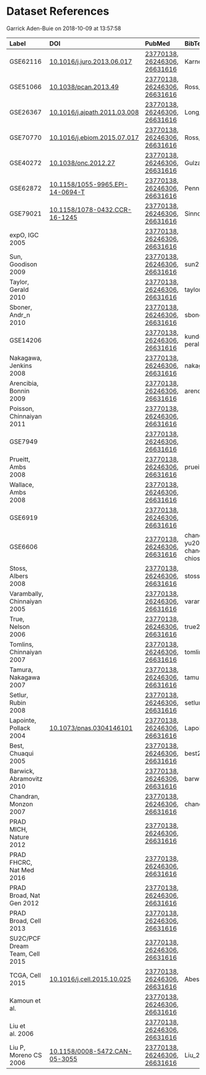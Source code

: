 Dataset References
================
Garrick Aden-Buie
on 2018-10-09 at 13:57:58

| Label                          | DOI                                                                                | PubMed                                                                                                                                                                       | BibTeX Citation Key                                                          |
| :----------------------------- | :--------------------------------------------------------------------------------- | :--------------------------------------------------------------------------------------------------------------------------------------------------------------------------- | :--------------------------------------------------------------------------- |
| GSE62116                       | [10.1016/j.juro.2013.06.017](https://doi.org/10.1016/j.juro.2013.06.017)           | [23770138](https://www.ncbi.nlm.nih.gov/pubmed/23770138), [26246306](https://www.ncbi.nlm.nih.gov/pubmed/26246306), [26631616](https://www.ncbi.nlm.nih.gov/pubmed/26631616) | Karnes\_2013                                                                 |
| GSE51066                       | [10.1038/pcan.2013.49](https://doi.org/10.1038/pcan.2013.49)                       | [23770138](https://www.ncbi.nlm.nih.gov/pubmed/23770138), [26246306](https://www.ncbi.nlm.nih.gov/pubmed/26246306), [26631616](https://www.ncbi.nlm.nih.gov/pubmed/26631616) | Ross\_2013                                                                   |
| GSE26367                       | [10.1016/j.ajpath.2011.03.008](https://doi.org/10.1016/j.ajpath.2011.03.008)       | [23770138](https://www.ncbi.nlm.nih.gov/pubmed/23770138), [26246306](https://www.ncbi.nlm.nih.gov/pubmed/26246306), [26631616](https://www.ncbi.nlm.nih.gov/pubmed/26631616) | Long\_2011                                                                   |
| GSE70770                       | [10.1016/j.ebiom.2015.07.017](https://doi.org/10.1016/j.ebiom.2015.07.017)         | [23770138](https://www.ncbi.nlm.nih.gov/pubmed/23770138), [26246306](https://www.ncbi.nlm.nih.gov/pubmed/26246306), [26631616](https://www.ncbi.nlm.nih.gov/pubmed/26631616) | Ross\_Adams\_2015                                                            |
| GSE40272                       | [10.1038/onc.2012.27](https://doi.org/10.1038/onc.2012.27)                         | [23770138](https://www.ncbi.nlm.nih.gov/pubmed/23770138), [26246306](https://www.ncbi.nlm.nih.gov/pubmed/26246306), [26631616](https://www.ncbi.nlm.nih.gov/pubmed/26631616) | Gulzar\_2012                                                                 |
| GSE62872                       | [10.1158/1055-9965.EPI-14-0694-T](https://doi.org/10.1158/1055-9965.EPI-14-0694-T) | [23770138](https://www.ncbi.nlm.nih.gov/pubmed/23770138), [26246306](https://www.ncbi.nlm.nih.gov/pubmed/26246306), [26631616](https://www.ncbi.nlm.nih.gov/pubmed/26631616) | Penney\_2014                                                                 |
| GSE79021                       | [10.1158/1078-0432.CCR-16-1245](https://doi.org/10.1158/1078-0432.CCR-16-1245)     | [23770138](https://www.ncbi.nlm.nih.gov/pubmed/23770138), [26246306](https://www.ncbi.nlm.nih.gov/pubmed/26246306), [26631616](https://www.ncbi.nlm.nih.gov/pubmed/26631616) | Sinnott\_2016                                                                |
| expO, IGC 2005                 |                                                                                    | [23770138](https://www.ncbi.nlm.nih.gov/pubmed/23770138), [26246306](https://www.ncbi.nlm.nih.gov/pubmed/26246306), [26631616](https://www.ncbi.nlm.nih.gov/pubmed/26631616) |                                                                              |
| Sun, Goodison 2009             |                                                                                    | [23770138](https://www.ncbi.nlm.nih.gov/pubmed/23770138), [26246306](https://www.ncbi.nlm.nih.gov/pubmed/26246306), [26631616](https://www.ncbi.nlm.nih.gov/pubmed/26631616) | sun2009optimizing                                                            |
| Taylor, Gerald 2010            |                                                                                    | [23770138](https://www.ncbi.nlm.nih.gov/pubmed/23770138), [26246306](https://www.ncbi.nlm.nih.gov/pubmed/26246306), [26631616](https://www.ncbi.nlm.nih.gov/pubmed/26631616) | taylor2010integrative                                                        |
| Sboner, Andr\_n 2010           |                                                                                    | [23770138](https://www.ncbi.nlm.nih.gov/pubmed/23770138), [26246306](https://www.ncbi.nlm.nih.gov/pubmed/26246306), [26631616](https://www.ncbi.nlm.nih.gov/pubmed/26631616) | sboner2010molecular                                                          |
| GSE14206                       |                                                                                    | [23770138](https://www.ncbi.nlm.nih.gov/pubmed/23770138), [26246306](https://www.ncbi.nlm.nih.gov/pubmed/26246306), [26631616](https://www.ncbi.nlm.nih.gov/pubmed/26631616) | kunderfranco2010transcription, peraldoneia2011epidermal                      |
| Nakagawa, Jenkins 2008         |                                                                                    | [23770138](https://www.ncbi.nlm.nih.gov/pubmed/23770138), [26246306](https://www.ncbi.nlm.nih.gov/pubmed/26246306), [26631616](https://www.ncbi.nlm.nih.gov/pubmed/26631616) | nakagawa2008tissue                                                           |
| Arencibia, Bonnin 2009         |                                                                                    | [23770138](https://www.ncbi.nlm.nih.gov/pubmed/23770138), [26246306](https://www.ncbi.nlm.nih.gov/pubmed/26246306), [26631616](https://www.ncbi.nlm.nih.gov/pubmed/26631616) | arencibia2009gene                                                            |
| Poisson, Chinnaiyan 2011       |                                                                                    | [23770138](https://www.ncbi.nlm.nih.gov/pubmed/23770138), [26246306](https://www.ncbi.nlm.nih.gov/pubmed/26246306), [26631616](https://www.ncbi.nlm.nih.gov/pubmed/26631616) |                                                                              |
| GSE7949                        |                                                                                    | [23770138](https://www.ncbi.nlm.nih.gov/pubmed/23770138), [26246306](https://www.ncbi.nlm.nih.gov/pubmed/26246306), [26631616](https://www.ncbi.nlm.nih.gov/pubmed/26631616) |                                                                              |
| Prueitt, Ambs 2008             |                                                                                    | [23770138](https://www.ncbi.nlm.nih.gov/pubmed/23770138), [26246306](https://www.ncbi.nlm.nih.gov/pubmed/26246306), [26631616](https://www.ncbi.nlm.nih.gov/pubmed/26631616) | prueitt2008expression                                                        |
| Wallace, Ambs 2008             |                                                                                    | [23770138](https://www.ncbi.nlm.nih.gov/pubmed/23770138), [26246306](https://www.ncbi.nlm.nih.gov/pubmed/26246306), [26631616](https://www.ncbi.nlm.nih.gov/pubmed/26631616) |                                                                              |
| GSE6919                        |                                                                                    | [23770138](https://www.ncbi.nlm.nih.gov/pubmed/23770138), [26246306](https://www.ncbi.nlm.nih.gov/pubmed/26246306), [26631616](https://www.ncbi.nlm.nih.gov/pubmed/26631616) |                                                                              |
| GSE6606                        |                                                                                    | [23770138](https://www.ncbi.nlm.nih.gov/pubmed/23770138), [26246306](https://www.ncbi.nlm.nih.gov/pubmed/26246306), [26631616](https://www.ncbi.nlm.nih.gov/pubmed/26631616) | chandran2007gene, yu2004gene, chandran2005differences, chiosea2006regulation |
| Stoss, Albers 2008             |                                                                                    | [23770138](https://www.ncbi.nlm.nih.gov/pubmed/23770138), [26246306](https://www.ncbi.nlm.nih.gov/pubmed/26246306), [26631616](https://www.ncbi.nlm.nih.gov/pubmed/26631616) | stoss2008transcriptional                                                     |
| Varambally, Chinnaiyan 2005    |                                                                                    | [23770138](https://www.ncbi.nlm.nih.gov/pubmed/23770138), [26246306](https://www.ncbi.nlm.nih.gov/pubmed/26246306), [26631616](https://www.ncbi.nlm.nih.gov/pubmed/26631616) | varambally2005integrative                                                    |
| True, Nelson 2006              |                                                                                    | [23770138](https://www.ncbi.nlm.nih.gov/pubmed/23770138), [26246306](https://www.ncbi.nlm.nih.gov/pubmed/26246306), [26631616](https://www.ncbi.nlm.nih.gov/pubmed/26631616) | true2006molecular                                                            |
| Tomlins, Chinnaiyan 2007       |                                                                                    | [23770138](https://www.ncbi.nlm.nih.gov/pubmed/23770138), [26246306](https://www.ncbi.nlm.nih.gov/pubmed/26246306), [26631616](https://www.ncbi.nlm.nih.gov/pubmed/26631616) | tomlins2007integrative                                                       |
| Tamura, Nakagawa 2007          |                                                                                    | [23770138](https://www.ncbi.nlm.nih.gov/pubmed/23770138), [26246306](https://www.ncbi.nlm.nih.gov/pubmed/26246306), [26631616](https://www.ncbi.nlm.nih.gov/pubmed/26631616) | tamura2007molecular                                                          |
| Setlur, Rubin 2008             |                                                                                    | [23770138](https://www.ncbi.nlm.nih.gov/pubmed/23770138), [26246306](https://www.ncbi.nlm.nih.gov/pubmed/26246306), [26631616](https://www.ncbi.nlm.nih.gov/pubmed/26631616) | setlur2008estrogen                                                           |
| Lapointe, Pollack 2004         | [10.1073/pnas.0304146101](https://doi.org/10.1073/pnas.0304146101)                 | [23770138](https://www.ncbi.nlm.nih.gov/pubmed/23770138), [26246306](https://www.ncbi.nlm.nih.gov/pubmed/26246306), [26631616](https://www.ncbi.nlm.nih.gov/pubmed/26631616) | Lapointe\_2004                                                               |
| Best, Chuaqui 2005             |                                                                                    | [23770138](https://www.ncbi.nlm.nih.gov/pubmed/23770138), [26246306](https://www.ncbi.nlm.nih.gov/pubmed/26246306), [26631616](https://www.ncbi.nlm.nih.gov/pubmed/26631616) | best2005molecular                                                            |
| Barwick, Abramovitz 2010       |                                                                                    | [23770138](https://www.ncbi.nlm.nih.gov/pubmed/23770138), [26246306](https://www.ncbi.nlm.nih.gov/pubmed/26246306), [26631616](https://www.ncbi.nlm.nih.gov/pubmed/26631616) | barwick2010prostate                                                          |
| Chandran, Monzon 2007          |                                                                                    | [23770138](https://www.ncbi.nlm.nih.gov/pubmed/23770138), [26246306](https://www.ncbi.nlm.nih.gov/pubmed/26246306), [26631616](https://www.ncbi.nlm.nih.gov/pubmed/26631616) | chandran2007gene                                                             |
| PRAD MICH, Nature 2012         |                                                                                    | [23770138](https://www.ncbi.nlm.nih.gov/pubmed/23770138), [26246306](https://www.ncbi.nlm.nih.gov/pubmed/26246306), [26631616](https://www.ncbi.nlm.nih.gov/pubmed/26631616) |                                                                              |
| PRAD FHCRC, Nat Med 2016       |                                                                                    | [23770138](https://www.ncbi.nlm.nih.gov/pubmed/23770138), [26246306](https://www.ncbi.nlm.nih.gov/pubmed/26246306), [26631616](https://www.ncbi.nlm.nih.gov/pubmed/26631616) |                                                                              |
| PRAD Broad, Nat Gen 2012       |                                                                                    | [23770138](https://www.ncbi.nlm.nih.gov/pubmed/23770138), [26246306](https://www.ncbi.nlm.nih.gov/pubmed/26246306), [26631616](https://www.ncbi.nlm.nih.gov/pubmed/26631616) |                                                                              |
| PRAD Broad, Cell 2013          |                                                                                    | [23770138](https://www.ncbi.nlm.nih.gov/pubmed/23770138), [26246306](https://www.ncbi.nlm.nih.gov/pubmed/26246306), [26631616](https://www.ncbi.nlm.nih.gov/pubmed/26631616) |                                                                              |
| SU2C/PCF Dream Team, Cell 2015 |                                                                                    | [23770138](https://www.ncbi.nlm.nih.gov/pubmed/23770138), [26246306](https://www.ncbi.nlm.nih.gov/pubmed/26246306), [26631616](https://www.ncbi.nlm.nih.gov/pubmed/26631616) |                                                                              |
| TCGA, Cell 2015                | [10.1016/j.cell.2015.10.025](https://doi.org/10.1016/j.cell.2015.10.025)           | [23770138](https://www.ncbi.nlm.nih.gov/pubmed/23770138), [26246306](https://www.ncbi.nlm.nih.gov/pubmed/26246306), [26631616](https://www.ncbi.nlm.nih.gov/pubmed/26631616) | Abeshouse\_2015                                                              |
| Kamoun et al.                  |                                                                                    | [23770138](https://www.ncbi.nlm.nih.gov/pubmed/23770138), [26246306](https://www.ncbi.nlm.nih.gov/pubmed/26246306), [26631616](https://www.ncbi.nlm.nih.gov/pubmed/26631616) |                                                                              |
| Liu et al. 2006                |                                                                                    | [23770138](https://www.ncbi.nlm.nih.gov/pubmed/23770138), [26246306](https://www.ncbi.nlm.nih.gov/pubmed/26246306), [26631616](https://www.ncbi.nlm.nih.gov/pubmed/26631616) |                                                                              |
| Liu P, Moreno CS 2006          | [10.1158/0008-5472.CAN-05-3055](https://doi.org/10.1158/0008-5472.CAN-05-3055)     | [23770138](https://www.ncbi.nlm.nih.gov/pubmed/23770138), [26246306](https://www.ncbi.nlm.nih.gov/pubmed/26246306), [26631616](https://www.ncbi.nlm.nih.gov/pubmed/26631616) | Liu\_2006                                                                    |
